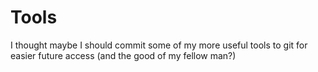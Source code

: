 # Tools
I thought maybe I should commit some of my more useful tools to git for easier future access (and the good of my fellow man?)
